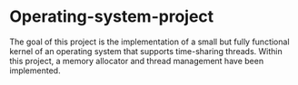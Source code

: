 # Operating-system-project
The goal of this project is the implementation of a small but fully functional kernel of an operating system that supports time-sharing threads. Within this project, a memory allocator and thread management have been implemented.
